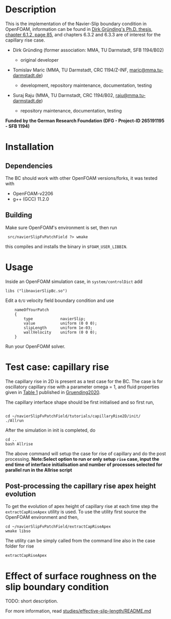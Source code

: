 # Description 

This is the implementation of the Navier-Slip boundary condition in OpenFOAM, information can be found in [Dirk Gründing's Ph.D. thesis, chapter 6.1.2, page 85](https://tuprints.ulb.tu-darmstadt.de/11442/), and chapters 6.3.2 and 6.3.3 are of interest for the capillary rise case.

* Dirk Gründing (former association: MMA, TU Darmstadt, SFB 1194/B02) 

    * original developer

* Tomislav Maric (MMA, TU Darmstadt, CRC 1194/Z-INF, maric@mma.tu-darmstadt.de) 

    * development, repository maintenance, documentation, testing

* Suraj Raju (MMA, TU Darmstadt, CRC 1194/B02, raju@mma.tu-darmstadt.de)

    * repository maintenance, documentation, testing

**Funded by the German Research Foundation (DFG - Project-ID 265191195 - SFB 1194)** 

# Installation 

## Dependencies 

The BC should work with other OpenFOAM versions/forks, it was tested with

* OpenFOAM-v2206
* g++ (GCC) 11.2.0

## Building 

Make sure OpenFOAM's environment is set, then run  

```
 src/navierSlipFvPatchField ?> wmake  
```

this compiles and installs the binary in `$FOAM_USER_LIBBIN`. 

# Usage

Inside an OpenFOAM simulation case, in `system/controlDict` add 

```
libs ("libnavierSlipBc.so")
```

Edit a `0/U` velocity field boundary condition and use  

```
    nameOfYourPatch 
    {
        type            navierSlip;
        value           uniform (0 0 0);
        slipLength      uniform 1e-03;
        wallVelocity    uniform (0 0 0);
    }
```

Run your OpenFOAM solver. 

# Test case: capillary rise

The capillary rise in 2D is present as a test case for the BC. The case is for oscillatory capillary rise with a parameter omega = 1, and fluid properties given in [Table 1](https://www.sciencedirect.com/science/article/pii/S0307904X20302134#tbl0001) published in [Gruending2020](https://www.sciencedirect.com/science/article/pii/S0307904X20302134).

The capillary interface shape should be first initialised and so first run,

```

cd ~/navierSlipFvPatchField/tutorials/capillaryRise2D/init/
./Allrun

```

After the simulation in init is completed, do

```
cd ..
bash Allrise

```
The above command will setup the case for rise of capillary and do the post processing. **Note:Select option to run or only setup `rise` case, input the end time of interface initialisation and number of processes selected for parallel run in the Allrise script**

## Post-processing the capillary rise apex height evolution

To get the evolution of apex height of capillary rise at each time step the `extractCapRiseApex` utility is used. To use the utility first source the OpenFOAM environment and then,

```
cd ~/navierSlipFvPatchField/extractCapRiseApex
wmake libso

```

The utility can be simply called from the command line also in the case folder for rise


```
extractCapRiseApex

```

# Effect of surface roughness on the slip boundary condition

TODO: short description.

For more information, read [studies/effective-slip-length/README.md](studies/effective-slip-length/README.md)
